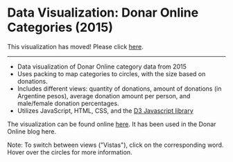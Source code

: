 # Data Visualization: Donar Online Categories (2015)

This visualization has moved! Please click [here](https://github.com/elizabethtian/donar-online-visualizations).

---
* Data visualization of Donar Online category data from 2015
* Uses packing to map categories to circles, with the size based on donations.
* Includes different views: quantity of donations, amount of donations (in Argentine pesos), average donation amount per person, and male/female donation percentages.
* Utilizes JavaScript, HTML, CSS, and the [D3 Javascript library](https://d3js.org/)

The visualization can be found online [here](https://elizabethtian.github.io/categories-visualization/). It has been used in the Donar Online blog here. 

Note: To switch between views ("Vistas"), click on the corresponding word. Hover over the circles for more information.
